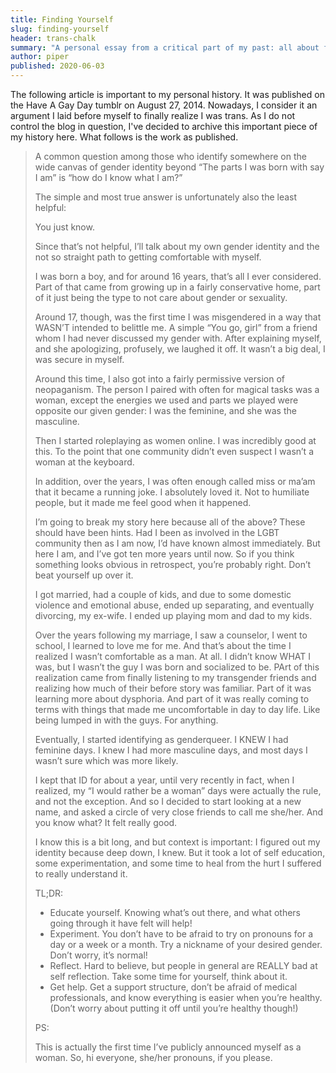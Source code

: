 ```yaml
---
title: Finding Yourself
slug: finding-yourself
header: trans-chalk
summary: "A personal essay from a critical part of my past: all about finding myself."
author: piper
published: 2020-06-03
---
```


The following article is important to my personal history. It was published on
the Have A Gay Day tumblr on August 27, 2014. Nowadays, I consider it an
argument I laid before myself to finally realize I was trans. As I do not
control the blog in question, I've decided to archive this important piece of
my history here. What follows is the work as published.

> A common question among those who identify somewhere on the wide canvas of
> gender identity beyond “The parts I was born with say I am” is “how do I know
> what I am?”
> 
> The simple and most true answer is unfortunately also the least helpful:
> 
> You just know.
> 
> Since that’s not helpful, I’ll talk about my own gender identity and the not
> so straight path to getting comfortable with myself.
> 
> I was born a boy, and for around 16 years, that’s all I ever considered. Part
> of that came from growing up in a fairly conservative home, part of it just
> being the type to not care about gender or sexuality.
> 
> Around 17, though, was the first time I was misgendered in a way that WASN’T
> intended to belittle me. A simple “You go, girl” from a friend whom I had
> never discussed my gender with. After explaining myself, and she apologizing,
> profusely, we laughed it off. It wasn’t a big deal, I was secure in myself.
> 
> Around this time, I also got into a fairly permissive version of neopaganism.
> The person I paired with often for magical tasks was a woman, except the
> energies we used and parts we played were opposite our given gender: I was
> the feminine, and she was the masculine.
> 
> Then I started roleplaying as women online. I was incredibly good at this. To
> the point that one community didn’t even suspect I wasn’t a woman at the
> keyboard.
> 
> In addition, over the years, I was often enough called miss or ma’am that it
> became a running joke. I absolutely loved it. Not to humiliate people, but it
> made me feel good when it happened.
> 
> I’m going to break my story here because all of the above? These should have
> been hints. Had I been as involved in the LGBT community then as I am now,
> I’d have known almost immediately. But here I am, and I’ve got ten more years
> until now. So if you think something looks obvious in retrospect, you’re
> probably right. Don’t beat yourself up over it.
> 
> I got married, had a couple of kids, and due to some domestic violence and
> emotional abuse, ended up separating, and eventually divorcing, my ex-wife. I
> ended up playing mom and dad to my kids.
> 
> Over the years following my marriage, I saw a counselor, I went to school, I
> learned to love me for me. And that’s about the time I realized I wasn’t
> comfortable as a man. At all. I didn’t know WHAT I was, but I wasn’t the guy
> I was born and socialized to be. PArt of this realization came from finally
> listening to my transgender friends and realizing how much of their before
> story was familiar. Part of it was learning more about dysphoria. And part of
> it was really coming to terms with things that made me uncomfortable in day
> to day life. Like being lumped in with the guys. For anything.
> 
> Eventually, I started identifying as genderqueer. I KNEW I had feminine days.
> I knew I had more masculine days, and most days I wasn’t sure which was more
> likely.
> 
> I kept that ID for about a year, until very recently in fact, when I
> realized, my “I would rather be a woman” days were actually the rule, and not
> the exception. And so I decided to start looking at a new name, and asked a
> circle of very close friends to call me she/her. And you know what? It felt
> really good.
> 
> I know this is a bit long, and but context is important: I figured out my
> identity because deep down, I knew. But it took a lot of self education, some
> experimentation, and some time to heal from the hurt I suffered to really
> understand it.
> 
> TL;DR:
> 
> * Educate yourself. Knowing what’s out there, and what others going through
>   it have felt will help!
> * Experiment. You don’t have to be afraid to try on pronouns for a day or a
>   week or a month. Try a nickname of your desired gender. Don’t worry, it’s
>   normal!
> * Reflect. Hard to believe, but people in general are REALLY bad at self
>   reflection. Take some time for yourself, think about it.
> * Get help. Get a support structure, don’t be afraid of medical
>   professionals, and know everything is easier when you’re healthy. (Don’t
>   worry about putting it off until you’re healthy though!)
>
> PS:
> 
> This is actually the first time I’ve publicly announced myself as a woman.
> So, hi everyone, she/her pronouns, if you please.

